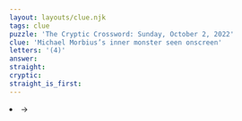 ```yaml
---
layout: layouts/clue.njk
tags: clue
puzzle: 'The Cryptic Crossword: Sunday, October 2, 2022'
clue: 'Michael Morbius’s inner monster seen onscreen'
letters: '(4)'
answer:
straight:
cryptic:
straight_is_first:
---
```

<li>→</li>